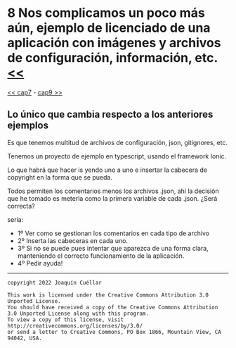 # 8 Nos complicamos un poco más aún, ejemplo de licenciado de una aplicación con imágenes y archivos de configuración, información, etc. [<<](../README.md)
[<< cap7](./capitulo7.md) - [cap9 >>](./capitulo9.md)

## Lo único que cambia respecto a los anteriores ejemplos

Es que tenemos multitud de archivos de configuración, json, gitignores, etc.

Tenemos un proyecto de ejemplo en typescript, usando el framework Ionic.

Lo que habrá que hacer is yendo uno a uno e insertar la cabecera de copyright en la forma que se pueda.

Todos permiten los comentarios menos los archivos .json, ahí la decisión que he tomado es meterla como la primera variable de cada .json.
¿Será correcta?

sería:

+ 1º Ver como se gestionan los comentarios en cada tipo de archivo
+ 2º Inserta las cabeceras en cada uno.
+ 3º Si no se puede pues intentar que aparezca de una forma clara, manteniendo el correcto funcionamiento de la aplicación.
+ 4º Pedir ayuda!

***

```
copyright 2022 Joaquín Cuéllar

This work is licensed under the Creative Commons Attribution 3.0 Unported License. 
You should have received a copy of the Creative Commons Attribution 3.0 Unported License along with this program.
To view a copy of this license, visit http://creativecommons.org/licenses/by/3.0/
or send a letter to Creative Commons, PO Box 1866, Mountain View, CA 94042, USA.
```


